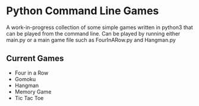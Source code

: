 # Python Command Line Games

A work-in-progress collection of some simple games written in python3 that can be
  played from the command line. Can be played by running either main.py or a main
  game file such as FourInARow.py and Hangman.py

## Current Games
- Four in a Row
- Gomoku
- Hangman
- Memory Game
- Tic Tac Toe

